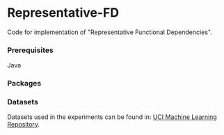 # Representative-FD
Code for implementation of "Representative Functional Dependencies".

### Prerequisites
Java

### Packages


### Datasets
Datasets used in the experiments can be found in: [UCI Machine Learning Repository](http://archive.ics.uci.edu/ml "UCI Machine Learning Repository").
